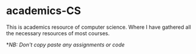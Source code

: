 # academics-CS

This is academics resource of computer science. Where I have gathered all the necessary resources of most courses.


**NB: *Don't copy paste any assignments or code**
